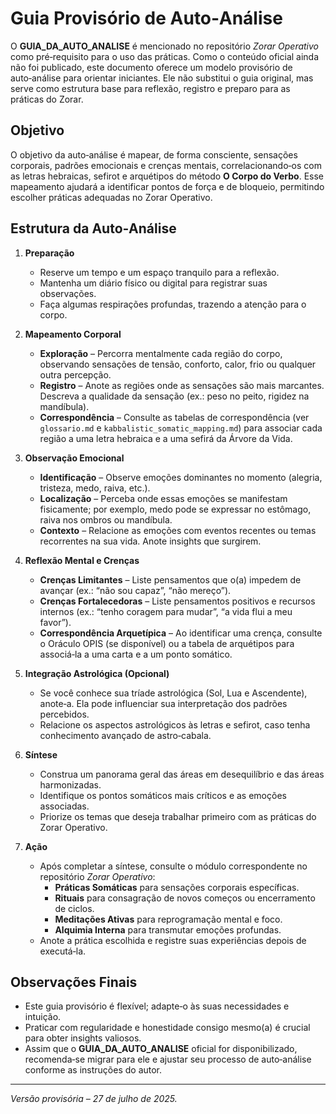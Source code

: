 # Guia Provisório de Auto‑Análise

O **GUIA_DA_AUTO_ANALISE** é mencionado no repositório *Zorar Operativo* como pré‑requisito para o uso das práticas. Como o conteúdo oficial ainda não foi publicado, este documento oferece um modelo provisório de auto‑análise para orientar iniciantes. Ele não substitui o guia original, mas serve como estrutura base para reflexão, registro e preparo para as práticas do Zorar.

## Objetivo

O objetivo da auto‑análise é mapear, de forma consciente, sensações corporais, padrões emocionais e crenças mentais, correlacionando‑os com as letras hebraicas, sefirot e arquétipos do método **O Corpo do Verbo**. Esse mapeamento ajudará a identificar pontos de força e de bloqueio, permitindo escolher práticas adequadas no Zorar Operativo.

## Estrutura da Auto‑Análise

1. **Preparação**
   * Reserve um tempo e um espaço tranquilo para a reflexão.
   * Mantenha um diário físico ou digital para registrar suas observações.
   * Faça algumas respirações profundas, trazendo a atenção para o corpo.

2. **Mapeamento Corporal**
   * **Exploração** – Percorra mentalmente cada região do corpo, observando sensações de tensão, conforto, calor, frio ou qualquer outra percepção.
   * **Registro** – Anote as regiões onde as sensações são mais marcantes. Descreva a qualidade da sensação (ex.: peso no peito, rigidez na mandíbula).
   * **Correspondência** – Consulte as tabelas de correspondência (ver `glossario.md` e `kabbalistic_somatic_mapping.md`) para associar cada região a uma letra hebraica e a uma sefirá da Árvore da Vida.

3. **Observação Emocional**
   * **Identificação** – Observe emoções dominantes no momento (alegria, tristeza, medo, raiva, etc.).
   * **Localização** – Perceba onde essas emoções se manifestam fisicamente; por exemplo, medo pode se expressar no estômago, raiva nos ombros ou mandíbula.
   * **Contexto** – Relacione as emoções com eventos recentes ou temas recorrentes na sua vida. Anote insights que surgirem.

4. **Reflexão Mental e Crenças**
   * **Crenças Limitantes** – Liste pensamentos que o(a) impedem de avançar (ex.: “não sou capaz”, “não mereço”).
   * **Crenças Fortalecedoras** – Liste pensamentos positivos e recursos internos (ex.: “tenho coragem para mudar”, “a vida flui a meu favor”).
   * **Correspondência Arquetípica** – Ao identificar uma crença, consulte o Oráculo OPIS (se disponível) ou a tabela de arquétipos para associá‑la a uma carta e a um ponto somático.

5. **Integração Astrológica (Opcional)**
   * Se você conhece sua tríade astrológica (Sol, Lua e Ascendente), anote‑a. Ela pode influenciar sua interpretação dos padrões percebidos.
   * Relacione os aspectos astrológicos às letras e sefirot, caso tenha conhecimento avançado de astro‑cabala.

6. **Síntese**
   * Construa um panorama geral das áreas em desequilíbrio e das áreas harmonizadas.
   * Identifique os pontos somáticos mais críticos e as emoções associadas.
   * Priorize os temas que deseja trabalhar primeiro com as práticas do Zorar Operativo.

7. **Ação**
   * Após completar a síntese, consulte o módulo correspondente no repositório *Zorar Operativo*:
     - **Práticas Somáticas** para sensações corporais específicas.
     - **Rituais** para consagração de novos começos ou encerramento de ciclos.
     - **Meditações Ativas** para reprogramação mental e foco.
     - **Alquimia Interna** para transmutar emoções profundas.
   * Anote a prática escolhida e registre suas experiências depois de executá‑la.

## Observações Finais

* Este guia provisório é flexível; adapte‑o às suas necessidades e intuição.
* Praticar com regularidade e honestidade consigo mesmo(a) é crucial para obter insights valiosos.
* Assim que o **GUIA_DA_AUTO_ANALISE** oficial for disponibilizado, recomenda‑se migrar para ele e ajustar seu processo de auto‑análise conforme as instruções do autor.

---

*Versão provisória – 27 de julho de 2025.*